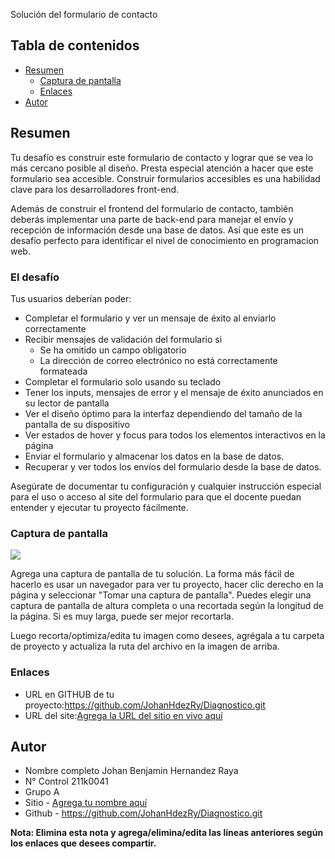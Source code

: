 Solución del formulario de contacto

## Tabla de contenidos

- [Resumen](#resumen)
  - [Captura de pantalla](#captura-de-pantalla)
  - [Enlaces](#enlaces)
- [Autor](#autor)

## Resumen

Tu desafío es construir este formulario de contacto y lograr que se vea lo más cercano posible al diseño. Presta especial atención a hacer que este formulario sea accesible. Construir formularios accesibles es una habilidad clave para los desarrolladores front-end. 

Además de construir el frontend del formulario de contacto, también deberás implementar una parte de back-end para manejar el envío y recepción de información desde una base de datos. Así que este es un desafío perfecto para identificar el nivel de conocimiento en programacion web.

### El desafío

Tus usuarios deberían poder:

- Completar el formulario y ver un mensaje de éxito al enviarlo correctamente
- Recibir mensajes de validación del formulario si
  - Se ha omitido un campo obligatorio
  - La dirección de correo electrónico no está correctamente formateada
- Completar el formulario solo usando su teclado
- Tener los inputs, mensajes de error y el mensaje de éxito anunciados en su lector de pantalla
- Ver el diseño óptimo para la interfaz dependiendo del tamaño de la pantalla de su dispositivo
- Ver estados de hover y focus para todos los elementos interactivos en la página
- Enviar el formulario y almacenar los datos en la base de datos.
- Recuperar y ver todos los envíos del formulario desde la base de datos.

Asegúrate de documentar tu configuración y cualquier instrucción especial para el uso o acceso al site del formulario  para que el docente puedan entender y ejecutar tu proyecto fácilmente.

### Captura de pantalla

![](./screenshot.jpg)

Agrega una captura de pantalla de tu solución. La forma más fácil de hacerlo es usar un navegador para ver tu proyecto, hacer clic derecho en la página y seleccionar "Tomar una captura de pantalla". Puedes elegir una captura de pantalla de altura completa o una recortada según la longitud de la página. Si es muy larga, puede ser mejor recortarla.


Luego recorta/optimiza/edita tu imagen como desees, agrégala a tu carpeta de proyecto y actualiza la ruta del archivo en la imagen de arriba.


### Enlaces

- URL en GITHUB de tu proyecto:https://github.com/JohanHdezRy/Diagnostico.git
- URL del site:[Agrega la URL del sitio en vivo aquí](https://your-live-site-url.com)

## Autor
- Nombre completo Johan Benjamin Hernandez Raya
- N° Control 211k0041
- Grupo   A
- Sitio  - [Agrega tu nombre aquí](https://www.your-site.com)
- Github - https://github.com/JohanHdezRy/Diagnostico.git

**Nota: Elimina esta nota y agrega/elimina/edita las líneas anteriores según los enlaces que desees compartir.**



